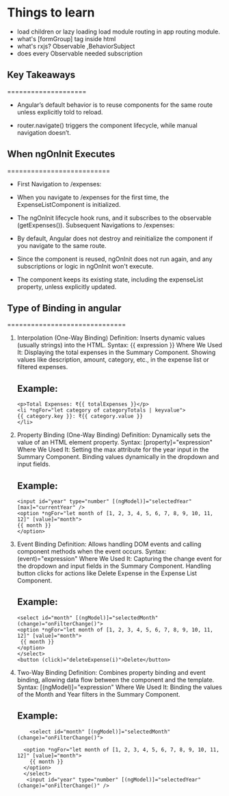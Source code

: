 # Things to learn

- load children or lazy loading load module routing in app routing module.
- what's [formGroup] tag inside html
- what's rxjs? Observable ,BehaviorSubject
- does every Observable needed subscription

## Key Takeaways

====================

- Angular’s default behavior is to reuse components for the same route unless explicitly told to reload.

- router.navigate() triggers the component lifecycle, while manual navigation doesn’t.

## When ngOnInit Executes

==========================

- First Navigation to /expenses:

- When you navigate to /expenses for the first time, the ExpenseListComponent is initialized.

- The ngOnInit lifecycle hook runs, and it subscribes to the observable (getExpenses()).
  Subsequent Navigations to /expenses:

- By default, Angular does not destroy and reinitialize the component if you navigate to the same route.

- Since the component is reused, ngOnInit does not run again, and any subscriptions or logic in ngOnInit won't execute.

- The component keeps its existing state, including the expenseList property, unless explicitly updated.

## Type of Binding in angular

==============================

1.  Interpolation (One-Way Binding)
    Definition: Inserts dynamic values (usually strings) into the HTML.
    Syntax: {{ expression }}
    Where We Used It:
    Displaying the total expenses in the Summary Component.
    Showing values like description, amount, category, etc., in the expense list or filtered expenses.

    ## Example:

    ```
    <p>Total Expenses: ₹{{ totalExpenses }}</p>
    <li *ngFor="let category of categoryTotals | keyvalue">
    {{ category.key }}: ₹{{ category.value }}
    </li>
    ```

2.  Property Binding (One-Way Binding)
    Definition: Dynamically sets the value of an HTML element property.
    Syntax: [property]="expression"
    Where We Used It:
    Setting the max attribute for the year input in the Summary Component.
    Binding values dynamically in the dropdown and input fields.

    ## Example:

    ```
    <input id="year" type="number" [(ngModel)]="selectedYear" [max]="currentYear" />
    <option *ngFor="let month of [1, 2, 3, 4, 5, 6, 7, 8, 9, 10, 11, 12]" [value]="month">
    {{ month }}
    </option>

    ```

3.  Event Binding
    Definition: Allows handling DOM events and calling component methods when the event occurs.
    Syntax: (event)="expression"
    Where We Used It:
    Capturing the change event for the dropdown and input fields in the Summary Component.
    Handling button clicks for actions like Delete Expense in the Expense List Component.

    ## Example:

    ```
    <select id="month" [(ngModel)]="selectedMonth" (change)="onFilterChange()">
    <option *ngFor="let month of [1, 2, 3, 4, 5, 6, 7, 8, 9, 10, 11, 12]" [value]="month">
     {{ month }}
    </option>
    </select>
    <button (click)="deleteExpense(i)">Delete</button>
    ```

4.  Two-Way Binding
    Definition: Combines property binding and event binding, allowing data flow between the component and the template.
    Syntax: [(ngModel)]="expression"
    Where We Used It:
    Binding the values of the Month and Year filters in the Summary Component.

    ## Example:

    ```
        <select id="month" [(ngModel)]="selectedMonth" (change)="onFilterChange()">

      <option *ngFor="let month of [1, 2, 3, 4, 5, 6, 7, 8, 9, 10, 11, 12]" [value]="month">
        {{ month }}
      </option>
      </select>
       <input id="year" type="number" [(ngModel)]="selectedYear" (change)="onFilterChange()" />
    ```
